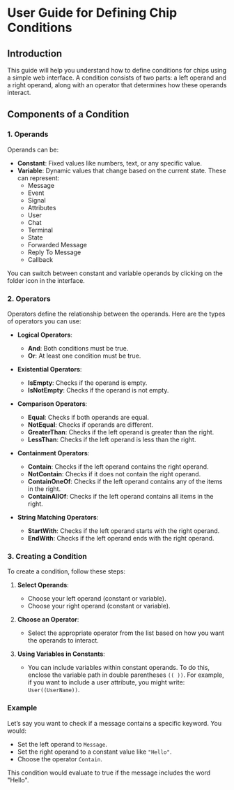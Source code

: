 
# User Guide for Defining Chip Conditions

## Introduction
This guide will help you understand how to define conditions for chips using a simple web interface. A condition consists of two parts: a left operand and a right operand, along with an operator that determines how these operands interact.

## Components of a Condition

### 1. **Operands**
Operands can be:
- **Constant**: Fixed values like numbers, text, or any specific value.
- **Variable**: Dynamic values that change based on the current state. These can represent:
  - Message
  - Event
  - Signal
  - Attributes
  - User
  - Chat
  - Terminal
  - State
  - Forwarded Message
  - Reply To Message
  - Callback

You can switch between constant and variable operands by clicking on the folder icon in the interface.

### 2. **Operators**
Operators define the relationship between the operands. Here are the types of operators you can use:

- **Logical Operators**:
  - **And**: Both conditions must be true.
  - **Or**: At least one condition must be true.

- **Existential Operators**:
  - **IsEmpty**: Checks if the operand is empty.
  - **IsNotEmpty**: Checks if the operand is not empty.

- **Comparison Operators**:
  - **Equal**: Checks if both operands are equal.
  - **NotEqual**: Checks if operands are different.
  - **GreaterThan**: Checks if the left operand is greater than the right.
  - **LessThan**: Checks if the left operand is less than the right.

- **Containment Operators**:
  - **Contain**: Checks if the left operand contains the right operand.
  - **NotContain**: Checks if it does not contain the right operand.
  - **ContainOneOf**: Checks if the left operand contains any of the items in the right.
  - **ContainAllOf**: Checks if the left operand contains all items in the right.

- **String Matching Operators**:
  - **StartWith**: Checks if the left operand starts with the right operand.
  - **EndWith**: Checks if the left operand ends with the right operand.

### 3. **Creating a Condition**
To create a condition, follow these steps:

1. **Select Operands**:
   - Choose your left operand (constant or variable).
   - Choose your right operand (constant or variable).

2. **Choose an Operator**:
   - Select the appropriate operator from the list based on how you want the operands to interact.

3. **Using Variables in Constants**:
   - You can include variables within constant operands. To do this, enclose the variable path in double parentheses `(( ))`. For example, if you want to include a user attribute, you might write: `User((UserName))`.

### Example
Let’s say you want to check if a message contains a specific keyword. You would:
- Set the left operand to `Message`.
- Set the right operand to a constant value like `"Hello"`.
- Choose the operator `Contain`.

This condition would evaluate to true if the message includes the word "Hello".